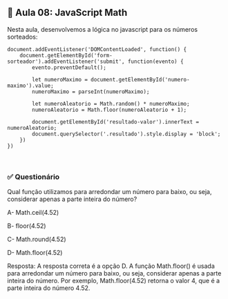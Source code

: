 ## 📝 Aula 08: JavaScript Math
Nesta aula, desenvolvemos a lógica no javascript para os números sorteados:
```
document.addEventListener('DOMContentLoaded', function() {
    document.getElementById('form-sorteador').addEventListener('submit', function(evento) {
        evento.preventDefault();

        let numeroMaximo = document.getElementById('numero-maximo').value;
        numeroMaximo = parseInt(numeroMaximo);

        let numeroAleatorio = Math.random() * numeroMaximo;
        numeroAleatorio = Math.floor(numeroAleatorio + 1);

        document.getElementById('resultado-valor').innerText = numeroAleatorio;
        document.querySelector('.resultado').style.display = 'block';
    })
})
```

<br>

### ✅ Questionário
Qual função utilizamos para arredondar um número para baixo, ou seja, considerar apenas a parte inteira do número?

A- Math.ceil(4.52)

B- floor(4.52)

C- Math.round(4.52)

D- Math.floor(4.52)

Resposta: A resposta correta é a opção D. A função Math.floor() é usada para arredondar um número para baixo, ou seja, considerar apenas a parte inteira do número. Por exemplo, Math.floor(4.52) retorna o valor 4, que é a parte inteira do número 4.52.